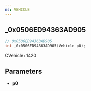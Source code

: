 ```yaml
---
ns: VEHICLE
---
```

## _0x0506ED94363AD905

```c
// 0x0506ED94363AD905
int _0x0506ED94363AD905(Vehicle p0);
```

CVehicle+1420

## Parameters
* **p0**

